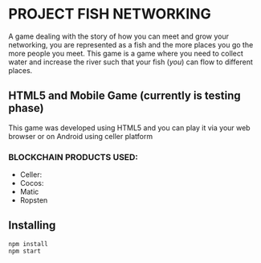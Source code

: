 # PROJECT FISH NETWORKING
A game dealing with the story of how you can meet and grow your networking, you are represented as a fish and the more places you go the more people you meet.
  This game is a game where you need to collect water and increase the river such that your fish (*you*) can flow to different places.
  
  ## HTML5 and Mobile Game (currently is testing phase)
  This game was developed using HTML5 and you can play it via your web browser or on Android using celler platform
  
  ### BLOCKCHAIN PRODUCTS USED:
- Celler:
- Cocos:
- Matic
- Ropsten


## Installing
```
npm install
npm start
```


